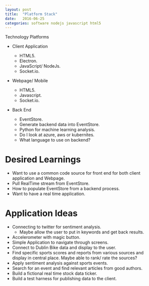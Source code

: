 ```yaml
---
layout: post
title:  "Platform Stack"
date:   2016-06-25
categories: software nodejs javascript html5
---
```


Technology Platforms

* Client Application
  * HTML5.
  * Electron.
  * JavaScript/ NodeJs.
  * Socket.io.

* Webpage/ Mobile
  * HTML5.
  * Javascript.
  * Socket.io.

* Back End
  * EventStore.
  * Generate backend data into EventStore.
  * Python for machine learning analysis.
  * Do I look at azure, aws or kubernites.
  * What language to use on backend?

# Desired Learnings

 * Want to use a common code source for front end for both client application and Webpage.
 * Pull RealTime stream from EventStore.
 * How to populate EventStore from a backend process.
 * Want to have a real time application.

# Application Ideas

* Connecting to twitter for sentiment analysis.
  * Maybe allow the user to put in keywords and get back results.
* Accelerometer with magic button.
* Simple Application to navigate through screens.
* Connect to Dublin Bike data and display to the user.
* Find specific sports scores and reports from various sources and display in central place. Maybe able to rank/ rate the sources?
* Apply sentiment analysis against sports events.
* Search for an event and find relevant articles from good authors.
* Build a fictional real time stock data ticker.
* Build a test harness for publishing data to the client.
